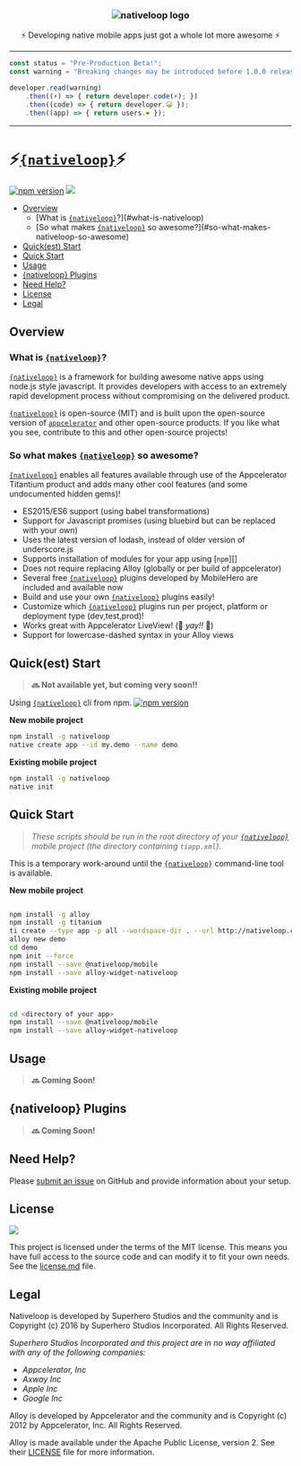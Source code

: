 <h3 align="center">
  <img src="https://cdn.secure-api.org/images/nativeloop_logo_text_256.png" alt="nativeloop logo" />
</h3>

 <div align="center">⚡ Developing native mobile apps just got a whole lot more awesome ⚡</div>

---


```javascript
const status = "Pre-Production Beta!";
const warning = "Breaking changes may be introduced before 1.0.0 release";

developer.read(warning)
	.then((⚡) => { return developer.code(⚡); })
	.then((code) => { return developer.😀 });
	.then((app) => { return users.❤️ });

```

---

# ⚡[`{nativeloop}`](#nativeloop)⚡

[![npm version](https://badge.fury.io/js/%40nativeloop%2Fmobile.svg)](https://badge.fury.io/js/%40nativeloop%2Fmobile)
[![](http://img.shields.io/badge/license-MIT-blue.svg?style=flat-square)]()

<!-- TOC depthFrom:2 depthTo:6 insertAnchor:false orderedList:false updateOnSave:true withLinks:true -->

- [Overview](#overview)
	- [What is [`{nativeloop}`][]?](#what-is-nativeloop)
	- [So what makes [`{nativeloop}`][] so awesome?](#so-what-makes-nativeloop-so-awesome)
- [Quick(est) Start](#quickest-start)
- [Quick Start](#quick-start)
- [Usage](#usage)
- [{nativeloop} Plugins](#nativeloop-plugins)
- [Need Help?](#need-help)
- [License](#license)
- [Legal](#legal)

<!-- /TOC -->

## Overview

### What is [`{nativeloop}`][]?

[`{nativeloop}`] is a framework for building awesome native apps using node.js style javascript. 
It provides developers with access to an extremely rapid development process 
without compromising on the delivered product.

[`{nativeloop}`][] is open-source (MIT) and is built upon the open-source version of [`appcelerator`][]
and other open-source products.  If you like what you see, contribute to this and other open-source projects!

### So what makes [`{nativeloop}`][] so awesome?

[`{nativeloop}`][] enables all features available through use of the Appcelerator Titantium product
and adds many other cool features (and some undocumented hidden gems)!

- ES2015/ES6 support (using babel transformations)
- Support for Javascript promises (using bluebird but can be replaced with your own)
- Uses the latest version of lodash, instead of older version of underscore.js
- Supports installation of modules for your app using [`npm`][]
- Does not require replacing Alloy (globally or per build of appcelerator)
- Several free [`{nativeloop}`][] plugins developed by MobileHero are included and available now
- Build and use your own [`{nativeloop}`][] plugins easily!
- Customize which [`{nativeloop}`][] plugins run per project, platform or deployment type (dev,test,prod)!
- Works great with Appcelerator LiveView! (🎉 _yay!!_ 🎉)
- Support for lowercase-dashed syntax in your Alloy views


## Quick(est) Start

> **:soon: Not available yet, but coming very soon!!**

Using [`{nativeloop}`][] cli from npm.  [![npm version](https://badge.fury.io/js/nativeloop.svg)](https://badge.fury.io/js/nativeloop) 

**New mobile project**

```bash
npm install -g nativeloop
native create app --id my.demo --name demo
```

**Existing mobile project**

```bash
npm install -g nativeloop
native init
```


## Quick Start

> _These scripts should be run in the root directory of your [`{nativeloop}`][] mobile project
(the directory containing `tiapp.xml`)._

This is a temporary work-around until the [`{nativeloop}`][] command-line tool is available.

**New mobile project**

```bash

npm install -g alloy
npm install -g titanium
ti create --type app -p all --wordspace-dir . --url http://nativeloop.com --id my.demo --name demo
alloy new demo
cd demo
npm init --force
npm install --save @nativeloop/mobile
npm install --save alloy-widget-nativeloop
```

**Existing mobile project**

```bash

cd <directory of your app>
npm install --save @nativeloop/mobile
npm install --save alloy-widget-nativeloop
```

## Usage

> **:soon: Coming Soon!**

## {nativeloop} Plugins 

> **:soon: Coming Soon!**


## Need Help?

Please [submit an issue](https://github.com/nativeloop/nativeloop-mobile/issues) on GitHub and 
provide information about your setup.


## License

[![](http://img.shields.io/badge/license-MIT-blue.svg?style=flat-square)]()

This project is licensed under the terms of the MIT license. This means you have full access to the
source code and can modify it to fit your own needs. 
See the [license.md](https://github.com/nativeloop/nativeloop-mobile/blob/master/license.md) file.

## Legal

Nativeloop is developed by Superhero Studios and the community and is Copyright (c) 2016 by Superhero Studios Incorporated.  All Rights Reserved.

_Superhero Studios Incorporated and this project are in no way affiliated with any of the following companies:_

- _Appcelerator, Inc_
- _Axway Inc_
- _Apple Inc_
- _Google Inc_

Alloy is developed by Appcelerator and the community and is Copyright (c) 2012 by Appcelerator, Inc. All Rights Reserved.   

Alloy is made available under the Apache Public License, version 2. See their [LICENSE](https://github.com/appcelerator/alloy/blob/master/LICENSE) file for more information.  

[alloy]: https://github.com/appcelerator/alloy  "alloy"
[npm]: https://www.npmjs.com/    "npm"
[`nativeloop`]: https://github.com/nativeloop/nativeloop-mobile  "nativeloop"
[`{nativeloop}`]: https://github.com/nativeloop/nativeloop-mobile  "nativeloop"
[`Appcelerator`]: http://www.appcelerator.com/mobile-app-development-products/ "appcelerator"